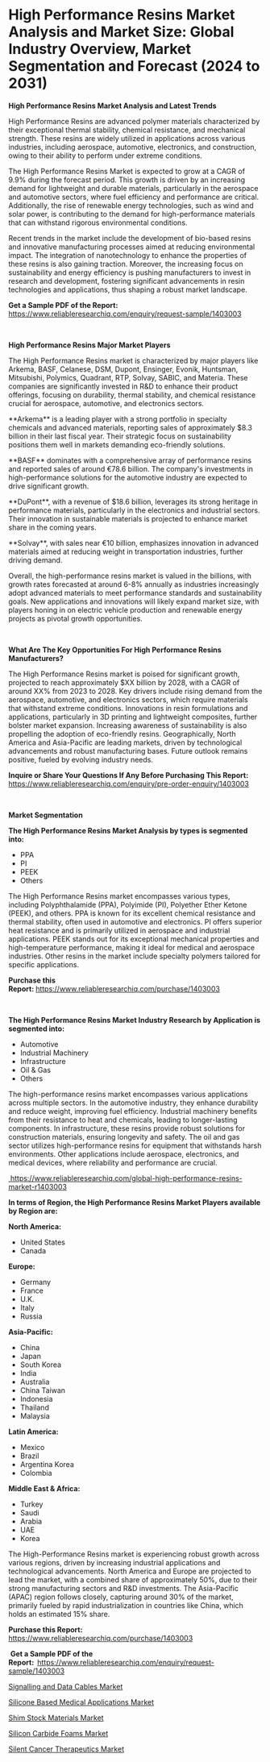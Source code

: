 <p><h1>High Performance Resins Market Analysis and Market Size: Global Industry Overview, Market Segmentation and Forecast (2024 to 2031)</h1></p><p><strong>High Performance Resins Market Analysis and Latest Trends</strong></p>
<p><p>High Performance Resins are advanced polymer materials characterized by their exceptional thermal stability, chemical resistance, and mechanical strength. These resins are widely utilized in applications across various industries, including aerospace, automotive, electronics, and construction, owing to their ability to perform under extreme conditions.</p><p>The High Performance Resins Market is expected to grow at a CAGR of 9.9% during the forecast period. This growth is driven by an increasing demand for lightweight and durable materials, particularly in the aerospace and automotive sectors, where fuel efficiency and performance are critical. Additionally, the rise of renewable energy technologies, such as wind and solar power, is contributing to the demand for high-performance materials that can withstand rigorous environmental conditions.</p><p>Recent trends in the market include the development of bio-based resins and innovative manufacturing processes aimed at reducing environmental impact. The integration of nanotechnology to enhance the properties of these resins is also gaining traction. Moreover, the increasing focus on sustainability and energy efficiency is pushing manufacturers to invest in research and development, fostering significant advancements in resin technologies and applications, thus shaping a robust market landscape.</p></p>
<p><strong>Get a Sample PDF of the Report:&nbsp;</strong> <a href="https://www.reliableresearchiq.com/enquiry/request-sample/1403003?utm_campaign=1780&utm_medium=2&utm_source=Github&utm_content=ia&utm_term=23102024&utm_id=high-performance-resins">https://www.reliableresearchiq.com/enquiry/request-sample/1403003</a></p>
<p>&nbsp;</p>
<p><strong>High Performance Resins Major Market Players</strong></p>
<p><p>The High Performance Resins market is characterized by major players like Arkema, BASF, Celanese, DSM, Dupont, Ensinger, Evonik, Huntsman, Mitsubishi, Polymics, Quadrant, RTP, Solvay, SABIC, and Materia. These companies are significantly invested in R&D to enhance their product offerings, focusing on durability, thermal stability, and chemical resistance crucial for aerospace, automotive, and electronics sectors.</p><p>**Arkema** is a leading player with a strong portfolio in specialty chemicals and advanced materials, reporting sales of approximately $8.3 billion in their last fiscal year. Their strategic focus on sustainability positions them well in markets demanding eco-friendly solutions.</p><p>**BASF** dominates with a comprehensive array of performance resins and reported sales of around €78.6 billion. The company's investments in high-performance solutions for the automotive industry are expected to drive significant growth.</p><p>**DuPont**, with a revenue of $18.6 billion, leverages its strong heritage in performance materials, particularly in the electronics and industrial sectors. Their innovation in sustainable materials is projected to enhance market share in the coming years.</p><p>**Solvay**, with sales near €10 billion, emphasizes innovation in advanced materials aimed at reducing weight in transportation industries, further driving demand.</p><p>Overall, the high-performance resins market is valued in the billions, with growth rates forecasted at around 6-8% annually as industries increasingly adopt advanced materials to meet performance standards and sustainability goals. New applications and innovations will likely expand market size, with players honing in on electric vehicle production and renewable energy projects as pivotal growth opportunities.</p></p>
<p>&nbsp;</p>
<p><strong>What Are The Key Opportunities For High Performance Resins Manufacturers?</strong></p>
<p><p>The High Performance Resins market is poised for significant growth, projected to reach approximately $XX billion by 2028, with a CAGR of around XX% from 2023 to 2028. Key drivers include rising demand from the aerospace, automotive, and electronics sectors, which require materials that withstand extreme conditions. Innovations in resin formulations and applications, particularly in 3D printing and lightweight composites, further bolster market expansion. Increasing awareness of sustainability is also propelling the adoption of eco-friendly resins. Geographically, North America and Asia-Pacific are leading markets, driven by technological advancements and robust manufacturing bases. Future outlook remains positive, fueled by evolving industry needs.</p></p>
<p><strong>Inquire or Share Your Questions If Any Before Purchasing This Report:</strong> <a href="https://www.reliableresearchiq.com/enquiry/pre-order-enquiry/1403003?utm_campaign=1780&utm_medium=2&utm_source=Github&utm_content=ia&utm_term=23102024&utm_id=high-performance-resins">https://www.reliableresearchiq.com/enquiry/pre-order-enquiry/1403003</a></p>
<p>&nbsp;</p>
<p><strong>Market Segmentation</strong></p>
<p><strong>The High Performance Resins Market Analysis by types is segmented into:</strong></p>
<p><ul><li>PPA</li><li>PI</li><li>PEEK</li><li>Others</li></ul></p>
<p><p>The High Performance Resins market encompasses various types, including Polyphthalamide (PPA), Polyimide (PI), Polyether Ether Ketone (PEEK), and others. PPA is known for its excellent chemical resistance and thermal stability, often used in automotive and electronics. PI offers superior heat resistance and is primarily utilized in aerospace and industrial applications. PEEK stands out for its exceptional mechanical properties and high-temperature performance, making it ideal for medical and aerospace industries. Other resins in the market include specialty polymers tailored for specific applications.</p></p>
<p><strong>Purchase this Report:&nbsp;</strong><a href="https://www.reliableresearchiq.com/purchase/1403003?utm_campaign=1780&utm_medium=2&utm_source=Github&utm_content=ia&utm_term=23102024&utm_id=high-performance-resins">https://www.reliableresearchiq.com/purchase/1403003</a></p>
<p>&nbsp;</p>
<p><strong>The High Performance Resins Market Industry Research by Application is segmented into:</strong></p>
<p><ul><li>Automotive</li><li>Industrial Machinery</li><li>Infrastructure</li><li>Oil & Gas</li><li>Others</li></ul></p>
<p><p>The high-performance resins market encompasses various applications across multiple sectors. In the automotive industry, they enhance durability and reduce weight, improving fuel efficiency. Industrial machinery benefits from their resistance to heat and chemicals, leading to longer-lasting components. In infrastructure, these resins provide robust solutions for construction materials, ensuring longevity and safety. The oil and gas sector utilizes high-performance resins for equipment that withstands harsh environments. Other applications include aerospace, electronics, and medical devices, where reliability and performance are crucial.</p></p>
<p><a href="https://www.reliableresearchiq.com/global-high-performance-resins-market-r1403003?utm_campaign=1780&utm_medium=2&utm_source=Github&utm_content=ia&utm_term=23102024&utm_id=high-performance-resins">&nbsp;https://www.reliableresearchiq.com/global-high-performance-resins-market-r1403003</a></p>
<p><strong>In terms of Region, the High Performance Resins Market Players available by Region are:</strong></p>
<p>
    <p> <strong> North America: </strong>
        <ul>
            <li>United States</li>
            <li>Canada</li>
        </ul>
        </p> 
    <p> <strong> Europe: </strong>
        <ul>
            <li>Germany</li>
            <li>France</li>
            <li>U.K.</li>
            <li>Italy</li>
            <li>Russia</li>
        </ul>
        </p> 
    <p> <strong> Asia-Pacific: </strong>
        <ul>
            <li>China</li>
            <li>Japan</li>
            <li>South Korea</li>
            <li>India</li>
            <li>Australia</li>
            <li>China Taiwan</li>
            <li>Indonesia</li>
            <li>Thailand</li>
            <li>Malaysia</li>
        </ul>
        </p> 
    <p> <strong> Latin America: </strong>
        <ul>
            <li>Mexico</li>
            <li>Brazil</li>
            <li>Argentina Korea</li>
            <li>Colombia</li>
        </ul>
        </p> 
    <p> <strong> Middle East & Africa: </strong>
        <ul>
            <li>Turkey</li>
            <li>Saudi</li>
            <li>Arabia</li>
            <li>UAE</li>
            <li>Korea</li>
        </ul>
    </p>
    </p>
<p><p>The High-Performance Resins market is experiencing robust growth across various regions, driven by increasing industrial applications and technological advancements. North America and Europe are projected to lead the market, with a combined share of approximately 50%, due to their strong manufacturing sectors and R&D investments. The Asia-Pacific (APAC) region follows closely, capturing around 30% of the market, primarily fueled by rapid industrialization in countries like China, which holds an estimated 15% share.</p></p>
<p><strong>Purchase this Report: </strong><a href="https://www.reliableresearchiq.com/purchase/1403003?utm_campaign=1780&utm_medium=2&utm_source=Github&utm_content=ia&utm_term=23102024&utm_id=high-performance-resins">https://www.reliableresearchiq.com/purchase/1403003</a></p>
<p>&nbsp;<strong>Get a Sample PDF of the Report:&nbsp;&nbsp;</strong><a href="https://www.reliableresearchiq.com/enquiry/request-sample/1403003?utm_campaign=1780&utm_medium=2&utm_source=Github&utm_content=ia&utm_term=23102024&utm_id=high-performance-resins">https://www.reliableresearchiq.com/enquiry/request-sample/1403003</a></p>
<p><strong></strong></p>
<p><p><a href="https://www.linkedin.com/pulse/driving-forces-global-signalling-data-cables-market-trends-applications-dsp8e?utm_campaign=1780&utm_medium=2&utm_source=Github&utm_content=ia&utm_term=23102024&utm_id=high-performance-resins">Signalling and Data Cables Market</a></p><p><a href="https://www.linkedin.com/pulse/global-perspectives-silicone-based-medical-applications-market-re6pe?utm_campaign=1780&utm_medium=2&utm_source=Github&utm_content=ia&utm_term=23102024&utm_id=high-performance-resins">Silicone Based Medical Applications Market</a></p><p><a href="https://www.linkedin.com/pulse/shim-stock-materials-market-share-analysis-growth-trends-forecasts-wwkae?utm_campaign=1780&utm_medium=2&utm_source=Github&utm_content=ia&utm_term=23102024&utm_id=high-performance-resins">Shim Stock Materials Market</a></p><p><a href="https://www.linkedin.com/pulse/emerging-technologies-reshaping-silicon-carbide-foams-market-aju4e?utm_campaign=1780&utm_medium=2&utm_source=Github&utm_content=ia&utm_term=23102024&utm_id=high-performance-resins">Silicon Carbide Foams Market</a></p><p><a href="https://www.linkedin.com/pulse/exploring-silent-cancer-therapeutics-market-dynamics-revenue-y4yse?utm_campaign=1780&utm_medium=2&utm_source=Github&utm_content=ia&utm_term=23102024&utm_id=high-performance-resins">Silent Cancer Therapeutics Market</a></p></p>